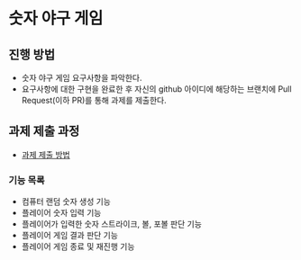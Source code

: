 # 숫자 야구 게임
## 진행 방법
* 숫자 야구 게임 요구사항을 파악한다.
* 요구사항에 대한 구현을 완료한 후 자신의 github 아이디에 해당하는 브랜치에 Pull Request(이하 PR)를 통해 과제를 제출한다.

## 과제 제출 과정
* [과제 제출 방법](https://github.com/next-step/nextstep-docs/tree/master/precourse)


### 기능 목록 
- 컴퓨터 랜덤 숫자 생성 기능  
- 플레이어 숫자 입력 기능 
- 플레이어가 입력한 숫자 스트라이크, 볼, 포볼 판단 기능 
- 플레이어 게임 결과 판단 기능 
- 플레이어 게임 종료 및 재진행 기능 
 